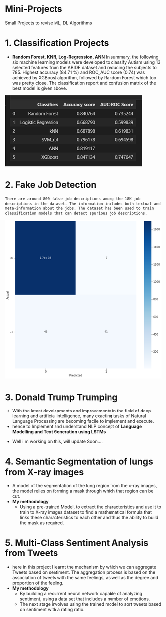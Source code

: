# Mini-Projects
Small Projects to revise ML, DL Algorithms

# 1. Classification Projects
- **Random Forest, KNN, Log-Regression, ANN**
In summary, the following six machine learning models were developed to classify Autism using 13 selected features from the ABIDE dataset and reducing the subjects to 785. Highest accuracy (84.71 %) and ROC_AUC score (0.74) was achieved by XGBoost algorithm, followed by Random Forest which too was pretty close. The classification report and confusion matrix of the best model is given above.

![Classification Algo result](https://github.com/Ashleshk/Mini-Projects/blob/main/Random%20Forest%2C%20KNN%2C%20Log-Regression%2C%20ANN/Result.PNG)


# 2. Fake Job Detection
    There are around 800 false job descriptions among the 18K job descriptions in the dataset. The information includes both textual and meta-information about the jobs. The dataset has been used to train classification models that can detect spurious job descriptions.

![Fake job Matrix](https://github.com/Ashleshk/Mini-Projects/blob/main/Fake%20Job%20Detection/Confusion-Matrix.PNG)


# 3. Donald Trump Trumping
* With the latest developments and improvements in the field of deep learning and artificial intelligence, many exacting tasks of Natural Language Processing are becoming facile to implement and execute.  
* hence to Implement and understand NLP concept of **Language Modelling and Text Generation using LSTMs**

- Well i m working on this, will update Soon....

# 4. Semantic Segmentation of lungs from X-ray images 
* A model of the segmentation of the lung region from the x-ray images, the model relies on forming a mask through which that region can be cut.
* **My methodology**
    * Using a pre-trained Model, to extract the characteristics and use it to train to X-ray images dataset to find a mathematical formula that links these characteristics to each other and thus the ability to build the mask as required.

# 5. Multi-Class Sentiment Analysis from Tweets 
* here in this project I learnt the mechanism by which we can aggregate Tweets based on sentiment. The aggregation process is based on the association of tweets with the same feelings, as well as the degree and proportion of the feeling.
* **My methodology**
    *  By building a recurrent neural network capable of analyzing sentiment, using a data set that includes a number of emotions. 
    * The next stage involves using the trained model to sort tweets based on sentiment with a rating ratio. 